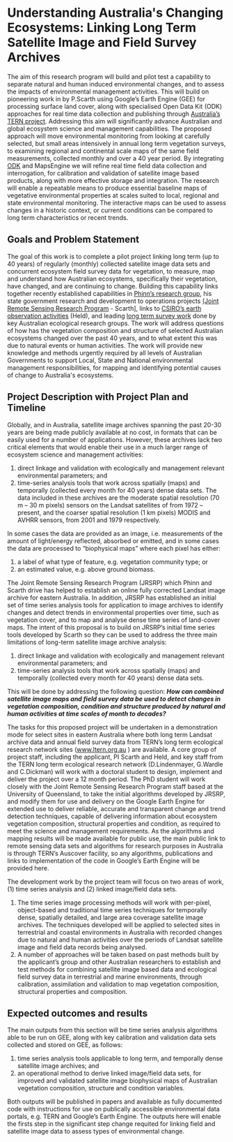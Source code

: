 # Understanding Australia's Changing Ecosystems: Linking Long Term Satellite Image and Field Survey Archives #

The aim of this research program will build and pilot test a capability to separate natural and human induced environmental changes, and to assess the impacts of environmental management activities. This will build on pioneering work in by P.Scarth using Google’s Earth Engine (GEE) for processing surface land cover, along with specialised Open Data Kit (ODK) approaches for real time data collection and publishing through [Australia’s TERN project](http://www.tern.org.au). Addressing this aim will significantly advance Australian and global ecosystem science and management capabilities. The proposed approach will move environmental monitoring from looking at carefully selected, but small areas intensively in annual long term vegetation surveys, to examining regional and continental scale maps of the same field measurements, collected monthly and over a 40 year period. By integrating [ODK](http://opendatakit.org/) and MapsEngine we will refine real time field data collection and interrogation, for calibration and validation of satellite image based products, along with more effective storage and integration. The research will enable a repeatable means to produce essential baseline maps of vegetative environmental properties at scales suited to local, regional and state environmental monitoring. The interactive maps can be used to assess changes in a historic context, or current conditions can be compared to long term characteristics or recent trends.

## Goals and Problem Statement ##
The goal of this work is to complete a pilot project linking long term (up to 40 years) of regularly (monthly) collected satellite image data sets and concurrent ecosystem field survey data for vegetation, to measure, map and understand how Australian ecosystems, specifically their vegetation, have changed, and are continuing to change. Building this capability links together recently established capabilities in [Phinn’s research group](http://www.gpem.uq.edu.au/brg), his state government research and development to operations projects [(Joint Remote Sensing Research Program](http://www.gpem.uq.edu.au/jrsrp) - Scarth], links to [CSIRO’s earth observation activities](http://www.csiro.au/Organisation-Structure/Divisions/Land-and-Water/Environmental-Earth-Observation.aspx) (Held), and leading [long term survey work](http://portal.tern.org.au/) done by key Australian ecological research groups. The work will address questions of how has the vegetation composition and structure of selected Australian ecosystems changed over the past 40 years, and to what extent this was due to natural events or human activities. The work will provide new knowledge and methods urgently required by all levels of Australian Governments to support Local, State and National environmental management responsibilities, for mapping and identifying potential causes of change to Australia's ecosystems.

## Project Description with Project Plan and Timeline ##
Globally, and in Australia, satellite image archives spanning the past 20-30 years are being made publicly available at no cost, in formats that can be easily used for a number of applications. However, these archives lack two critical elements that would enable their use in a much larger range of ecosystem science and management activities:
  1. direct linkage and validation with ecologically and management relevant environmental parameters; and
  1. time-series analysis tools that work across spatially (maps) and temporally (collected every month for 40 years) dense data sets. The data included in these archives are the moderate spatial resolution (70 m – 30 m pixels) sensors on the Landsat satellites of from 1972 – present, and the coarser spatial resolution (1 km pixels) MODIS and AVHRR sensors, from 2001 and 1979 respectively.

In some cases the data are provided as an image, i.e. measurements of the amount of light/energy reflected, absorbed or emitted, and in some cases the data are processed to “biophysical maps” where each pixel has either:
  1. a label of what type of feature, e.g. vegetation community type; or
  1. an estimated value, e.g. above ground biomass.

The Joint Remote Sensing Research Program (JRSRP) which Phinn and Scarth drive has helped to establish an online fully corrected Landsat image archive for eastern Australia. In addition, JRSRP has established an initial set of time series analysis tools for application to image archives to identify changes and detect trends in environmental properties over time, such as vegetation cover, and to map and analyse dense time series of land-cover maps. The intent of this proposal is to build on JRSRP’s initial time series tools developed by Scarth so they can be used to address the three main limitations of long-term satellite image archive analysis:
  1. direct linkage and validation with ecologically and management relevant environmental parameters; and
  1. time-series analysis tools that work across spatially (maps) and temporally (collected every month for 40 years) dense data sets.

This will be done by addressing the following question: **_How can combined satellite image maps and field survey data be used to detect changes in vegetation composition, condition and structure produced by natural and human activities at time scales of month to decades?_**

The tasks for this proposed project will be undertaken in a demonstration mode for select sites in eastern Australia where both long term Landsat archive data and annual field survey data from TERN’s long term ecological research network sites (www.ltern.org.au ) are available. A core group of project staff, including the applicant, PI Scarth and Held, and key staff from the TERN long term ecological research network (D.Lindenmayer, G.Wardle and C.Dickman) will work with a doctoral student to design, implement and deliver the project over a 12 month period. The PhD student will work closely with the Joint Remote Sensing Research Program staff based at the University of Queensland, to take the initial algorithms developed by JRSRP, and modify them for use and delivery on the Google Earth Engine for extended use to deliver reliable, accurate and transparent change and trend detection techniques, capable of delivering information about ecosystem vegetation composition, structural properties and condition, as required to meet the science and management requirements. As the algorithms and mapping results will be made available for public use, the main public link to remote sensing data sets and algorithms for research purposes in Australia is through TERN’s Auscover facility, so any algorithms, publications and links to implementation of the code in Google’s Earth Engine will be provided here.

The development work by the project team will focus on two areas of work, (1) time series analysis and (2) linked image/field data sets.
  1. The time series image processing methods will work with per-pixel, object-based and traditional time series techniques for temporally dense, spatially detailed, and large area coverage satellite image archives. The techniques developed will be applied to selected sites in terrestrial and coastal environments in Australia with recorded changes due to natural and human activities over the periods of Landsat satellite image and field data records being analysed.
  1. A number of approaches will be taken based on past methods built by the applicant’s group and other Australian researchers to establish and test methods for combining satellite image based data and ecological field survey data in terrestrial and marine environments, through calibration, assimilation and validation to map vegetation composition, structural properties and composition.

## Expected outcomes and results ##
The main outputs from this section will be time series analysis algorithms able to be run on GEE, along with key calibration and validation data sets collected and stored on GEE, as follows:
  1. time series analysis tools applicable to long term, and temporally dense satellite image archives; and
  1. an operational method to derive linked image/field data sets, for improved and validated satellite image biophysical maps of Australian vegetation composition, structure and condition variables.

Both outputs will be published in papers and available as fully documented code with instructions for use on publically accessible environmental data portals, e.g. TERN and Google’s Earth Engine. The outputs here will enable the firsts step in the significant step change requited for linking field and satellite image data to assess types of environmental change.
